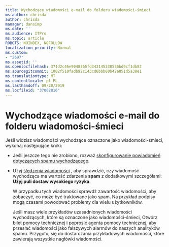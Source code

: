 ```yaml
---
title: Wychodzące wiadomości e-mail do folderu wiadomości-śmieci
ms.author: chrisda
author: chrisda
manager: dansimp
ms.date: ''
ms.audience: ITPro
ms.topic: article
ROBOTS: NOINDEX, NOFOLLOW
localization_priority: Normal
ms.custom:
- "2697"
ms.assetid: ''
ms.openlocfilehash: 371d2c46e9048365fd343145330536bd9cf1db82
ms.sourcegitcommit: 1002f510fadb92c143cd6bbb60b42a851d5a38e1
ms.translationtype: MT
ms.contentlocale: pl-PL
ms.lasthandoff: 09/20/2019
ms.locfileid: "37062816"
---
```

# <a name="outbound-email-to-junk-email-folder"></a>Wychodzące wiadomości e-mail do folderu wiadomości-śmieci

Jeśli widzisz wiadomości wychodzące oznaczone jako wiadomości-śmieci, wykonaj następujące kroki:

- Jeśli jeszcze tego nie zrobiono, rozważ [skonfigurowanie powiadomień dotyczących spamu wychodzącego](https://docs.microsoft.com/office365/securitycompliance/configure-the-outbound-spam-policy).

- Użyj [śledzenia wiadomości](https://docs.microsoft.com/office365/securitycompliance/message-trace-scc) , aby sprawdzić, czy wiadomość wychodząca ma wartość zdarzenia **spam** z dodatkowymi szczegółami: **Użyj puli dostaw wysokiego ryzyka**.

  W przypadku tych wiadomości sprawdź zawartość wiadomości, aby zobaczyć, co może być traktowane jako spam. Na przykład podpisy mogą czasami powodować problemy dla wielu użytkowników.

  Jeśli masz wiele przykładów uzasadnionych wiadomości wychodzących, które są oznaczone jako wiadomości-śmieci, Otwórz bilet pomocy technicznej i poprosić agenta pomocy technicznej, aby przesłać wiadomości jako fałszywych alarmów do naszych analityków spamu. Przygotuj się do dostarczania przykładowych wiadomości, które zawierają wszystkie nagłówki wiadomości.

